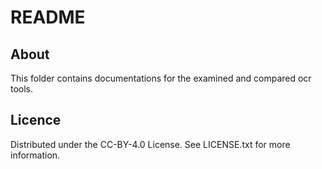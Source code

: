 # README


## About

This folder contains documentations for the examined and compared ocr tools. 

## Licence
Distributed under the CC-BY-4.0 License. See LICENSE.txt for more information.


